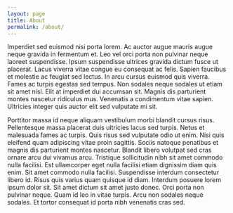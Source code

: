 ```yaml
---
layout: page
title: About
permalink: /about/
---
```


Imperdiet sed euismod nisi porta lorem. Ac auctor augue mauris augue neque gravida in fermentum et. Leo vel orci porta non pulvinar neque laoreet suspendisse. Ipsum suspendisse ultrices gravida dictum fusce ut placerat. Lacus viverra vitae congue eu consequat ac felis. Sapien faucibus et molestie ac feugiat sed lectus. In arcu cursus euismod quis viverra. Fames ac turpis egestas sed tempus. Non sodales neque sodales ut etiam sit amet nisl. Elit at imperdiet dui accumsan sit. Magnis dis parturient montes nascetur ridiculus mus. Venenatis a condimentum vitae sapien. Ultricies integer quis auctor elit sed vulputate mi sit.

Porttitor massa id neque aliquam vestibulum morbi blandit cursus risus. Pellentesque massa placerat duis ultricies lacus sed turpis. Netus et malesuada fames ac turpis. Quis risus sed vulputate odio ut enim. Nisi quis eleifend quam adipiscing vitae proin sagittis. Sociis natoque penatibus et magnis dis parturient montes nascetur. Blandit libero volutpat sed cras ornare arcu dui vivamus arcu. Tristique sollicitudin nibh sit amet commodo nulla facilisi. Est ullamcorper eget nulla facilisi etiam dignissim diam quis enim. Sit amet commodo nulla facilisi. Suspendisse interdum consectetur libero id. Risus quis varius quam quisque id diam. Interdum posuere lorem ipsum dolor sit. Sit amet dictum sit amet justo donec. Orci porta non pulvinar neque. Quam id leo in vitae turpis. Arcu non sodales neque sodales. Et tortor consequat id porta nibh venenatis cras sed.